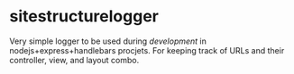 # sitestructurelogger
Very simple logger to be used during *development* in nodejs+express+handlebars procjets. For keeping track of URLs and their controller, view, and layout combo.
